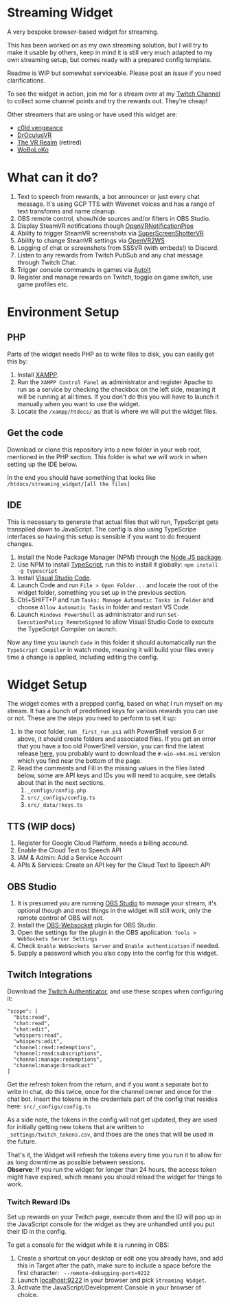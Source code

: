 # Streaming Widget
A very bespoke browser-based widget for streaming.

This has been worked on as my own streaming solution, but I will try to make it usable by others, keep in mind it is still very much adapted to my own streaming setup, but comes ready with a prepared config template.

Readme is WIP but somewhat serviceable. Please post an issue if you need clarifications.

To see the widget in action, join me for a stream over at my [Twitch Channel](https://twitch.tv/boll7708) to collect some channel points and try the rewards out. They're cheap!

Other streamers that are using or have used this widget are:
* [c0ld vengeance](https://www.twitch.tv/c0ldvengeance)
* [DrOculusVR](https://www.twitch.tv/droculusvr)
* [The VR Realm](https://www.twitch.tv/thevrrealm) (retired)
* [WoBoLoKo](https://www.twitch.tv/woboloko)

# What can it do?
1. Text to speech from rewards, a bot announcer or just every chat message. It's using GCP TTS with Wavenet voices and has a range of text transforms and name cleanup.
2. OBS remote control, show/hide sources and/or filters in OBS Studio.
3. Display SteamVR notifications though [OpenVRNotificationPipe](https://github.com/BOLL7708/OpenVRNotificationPipe)
4. Ability to trigger SteamVR screenshots via [SuperScreenShotterVR](https://github.com/BOLL7708/SuperScreenShotterVR)
5. Ability to change SteamVR settings via [OpenVR2WS](https://github.com/BOLL7708/OpenVR2WS)
6. Logging of chat or screenshots from SSSVR (with embeds!) to Discord.
7. Listen to any rewards from Twitch PubSub and any chat message through Twitch Chat.
8. Trigger console commands in games via [AutoIt](https://www.autoitscript.com/)
9. Register and manage rewards on Twitch, toggle on game switch, use game profiles etc.

# Environment Setup

## PHP
Parts of the widget needs PHP as to write files to disk, you can easily get this by:
1. Install [XAMPP](https://www.apachefriends.org/index.html). 
2. Run the `XAMPP Control Panel` as administrator and register Apache to run as a service by checking the checkbox on the left side, meaning it will be running at all times. If you don't do this you will have to launch it manually when you want to use the widget.
3. Locate the `/xampp/htdocs/` as that is where we will put the widget files.

## Get the code
Download or clone this repository into a new folder in your web root, mentioned in the PHP section. This folder is what we will work in when setting up the IDE below.

In the end you should have something that looks like `/htdocs/streaming_widget/[all the files]`

## IDE
This is necessary to generate that actual files that will run, TypeScript gets transpiled down to JavaScript. The config is also using TypeScripe interfaces so having this setup is sensible if you want to do frequent changes.
1. Install the Node Package Manager (NPM) through the [Node.JS package](https://nodejs.org).
2. Use NPM to install [TypeScript](https://www.typescriptlang.org/download/), run this to install it globally: `npm install -g typescript`
3. Install [Visual Studio Code](https://code.visualstudio.com/).
4. Launch Code and run `File > Open Folder...` and locate the root of the widget folder, something you set up in the previous section.
5. Ctrl+SHIFT+P and run  `Tasks: Manage Automatic Tasks in Folder` and choose `Allow Automatic Tasks` in folder and restart VS Code.
6. Launch `Windows PowerShell` as administrator and run `Set-ExecutionPolicy RemoteSigned` to allow Visual Studio Code to execute the TypeScript Compiler on launch.

Now any time you launch `Code` in this folder it should automatically run the `TypeScript Compiler` in watch mode, meaning it will build your files every time a change is applied, including editing the config.

# Widget Setup
The widget comes with a prepped config, based on what I run myself on my stream. It has a bunch of predefined keys for various rewards you can use or not. These are the steps you need to perform to set it up:
1. In the root folder, run `_first_run.ps1` with PowerShell version 6 or above, it should create folders and associated files. If you get an error that you have a too old PowerShell version, you can find the latest release [here](https://github.com/PowerShell/PowerShell/releases/latest), you probably want to download the `#-win-x64.msi` version which you find near the bottom of the page.
2. Read the comments and Fill in the missing values in the files listed below, some are API keys and IDs you will need to acquire, see details about that in the next sections.
    1. `_configs/config.php`
    2. `src/_configs/config.ts`
    4. `src/_data/!keys.ts`

## TTS (WIP docs)
1. Register for Google Cloud Platform, needs a billing accound.
2. Enable the Cloud Text to Speech API
3. IAM & Admin: Add a Service Account
4. APIs & Services: Create an API key for the Cloud Text to Speech API

## OBS Studio
1. It is presumed you are running [OBS Studio](https://obsproject.com/) to manage your stream, it's optional though and most things in the widget will still work, only the remote control of OBS will not.
2. Install the [OBS-Websocket](https://obsproject.com/forum/resources/obs-websocket-remote-control-obs-studio-from-websockets.466/) plugin for OBS Studio.
3. Open the settings for the plugin in the OBS application: `Tools > WebSockets Server Settings` 
4. Check `Enable WebSockets Server` and `Enable authentication` if needed.
5. Supply a password which you also copy into the config for this widget.

## Twitch Integrations
Download the [Twitch Authenticator](https://github.com/jeppevinkel/twitch-oauth), and use these scopes when configuring it:
```
"scope": [
  "bits:read",
  "chat:read",
  "chat:edit",
  "whispers:read",
  "whispers:edit",
  "channel:read:redemptions",
  "channel:read:subscriptions",
  "channel:manage:redemptions",
  "channel:manage:broadcast"
]
```
Get the refresh token from the return, and if you want a separate bot to write in chat, do this twice, once for the channel owner and once for the chat bot. Insert the tokens in the credentials part of the config that resides here: `src/_configs/config.ts`

As a side note, the tokens in the config will not get updated, they are used for initially getting new tokens that are written to `_settings/twitch_tokens.csv`, and thoes are the ones that will be used in the future.

That's it, the Widget will refresh the tokens every time you run it to allow for as long downtime as possible between sessions.  
**Observe**: If you run the widget for longer than 24 hours, the access token might have expired, which means you should reload the widget for things to work.

### Twitch Reward IDs
Set up rewards on your Twitch page, execute them and the ID will pop up in the JavaScript console for the widget as they are unhandled until you put their ID in the config.

To get a console for the widget while it is running in OBS:
1. Create a shortcut on your desktop or edit one you already have, and add this in Target after the path, make sure to include a space before the first character: ` --remote-debugging-port=9222`
2. Launch [localhost:9222](http://localhost:9222) in your browser and pick `Streaming Widget`.
3. Activate the JavaScript/Development Console in your browser of choice.

